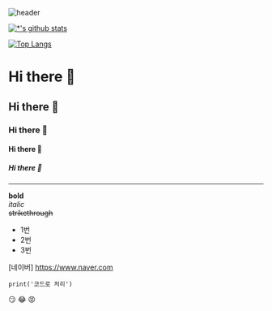 ![header](https://capsule-render.vercel.app/api?type=wave&color=auto&height=300&section=header&text=깃허브%20특강&fontSize=90)


[![*'s github stats](https://github-readme-stats.vercel.app/api?username=S2ll)](https://github.com/S2ll)

[![Top Langs](https://github-readme-stats.vercel.app/api/top-langs/?username=S2ll)](https://github.com/S2ll/github-readme-stats)






# Hi there 👋
## Hi there 👋
### Hi there 👋
#### Hi there 👋
##### Hi there 👋
---

**bold** <br>
*italic* <br>
~~strikethrough~~ <br>


* 1번
* 2번
* 3번


[네이버] https://www.naver.com

```
print('코드로 처리')
```

:smirk:
:joy:
:rage:

<!--
**S2ll/S2ll** is a ✨ _special_ ✨ repository because its `README.md` (this file) appears on your GitHub profile.

Here are some ideas to get you started:

- 🔭 I’m currently working on ...
- 🌱 I’m currently learning ...
- 👯 I’m looking to collaborate on ...
- 🤔 I’m looking for help with ...
- 💬 Ask me about ...
- 📫 How to reach me: ...
- 😄 Pronouns: ...
- ⚡ Fun fact: ...
-->
